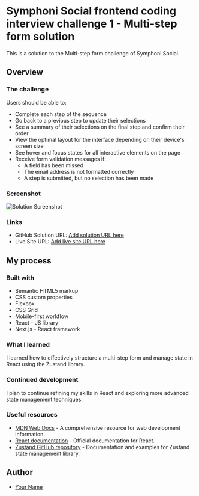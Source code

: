 # Symphoni Social frontend coding interview challenge 1 - Multi-step form solution

This is a solution to the Multi-step form challenge of Symphoni Social.

## Overview

### The challenge

Users should be able to:

- Complete each step of the sequence
- Go back to a previous step to update their selections
- See a summary of their selections on the final step and confirm their order
- View the optimal layout for the interface depending on their device's screen size
- See hover and focus states for all interactive elements on the page
- Receive form validation messages if:
  - A field has been missed
  - The email address is not formatted correctly
  - A step is submitted, but no selection has been made

### Screenshot

![Solution Screenshot](./screenshot.jpg)

### Links

- GitHub Solution URL: [Add solution URL here](https://github.com/dev-scott/symphoni_frontend_prod_1)
- Live Site URL: [Add live site URL here](https://symphoni-frontend-prod-1.vercel.app/)

## My process

### Built with

- Semantic HTML5 markup
- CSS custom properties
- Flexbox
- CSS Grid
- Mobile-first workflow
- React - JS library
- Next.js - React framework

### What I learned

I learned how to effectively structure a multi-step form and manage state in React using the Zustand library.

### Continued development

I plan to continue refining my skills in React and exploring more advanced state management techniques.

### Useful resources

- [MDN Web Docs](https://developer.mozilla.org/en-US/docs/Web) - A comprehensive resource for web development information.
- [React documentation](https://reactjs.org/docs/getting-started.html) - Official documentation for React.
- [Zustand GitHub repository](https://github.com/pmndrs/zustand) - Documentation and examples for Zustand state management library.

## Author

- [Your Name](https://github.com/dev-scott)

